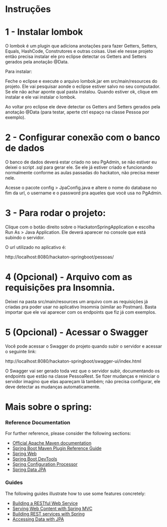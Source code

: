 # Instruções

# 1 - Instalar lombok

O lombok é um plugin que adiciona anotações para fazer Getters, Setters, Equals, HashCode, Construtores e outras coisas. Usei ele nesse projeto então precisa instalar ele pro eclipse detectar os Getters and Setters gerados pela anotação @Data.

Para instalar:

Feche o eclipse e execute o arquivo lombok.jar em src/main/resources do projeto. Ele vai pesquisar aonde o eclipse estiver salvo no seu computador. Se ele não achar aponte qual pasta instalou. Quando estiver ok, clique em instalar e ele vai instalar o lombok.

Ao voltar pro eclipse ele deve detectar os Getters and Setters gerados pela anotação @Data (para testar, aperte ctrl espaço na classe Pessoa por exemplo).

# 2 - Configurar conexão com o banco de dados

O banco de dados deverá estar criado no seu PgAdmin, se não estiver eu deixei o script .sql para gerar ele. Se ele já estiver criado e funcionando normalmente conforme as aulas passadas do hackaton, não precisa mexer nele.

Acesse o pacote config > JpaConfig.java e altere o nome do database no fim da url, o username e o password pra aqueles que você usa no PgAdmin.

# 3 - Para rodar o projeto:

Clique com o botão direito sobre o HackatonSpringApplication e escolha Run As > Java Application. Ele deverá aparecer no console que está subindo o servidor.

O url utilizado no aplicativo é:

http://localhost:8080/hackaton-springboot/pessoas/

# 4 (Opcional) - Arquivo com as requisições pra Insomnia.

Deixei na pasta src/main/resources um arquivo com as requisições já criadas pra poder usar no aplicativo Insomnia (similar ao Postman). Basta importar que ele vai aparecer com os endpoints que fiz já com exemplos.

# 5 (Opcional) - Acessar o Swagger

Você pode acessar o Swagger do projeto quando subir o servidor e acessar o seguinte link:

http://localhost:8080/hackaton-springboot/swagger-ui/index.html

O Swagger vai ser gerado toda vez que o servidor subir, documentando os endpoints que estão na classe PessoaRest. Se fizer mudanças e reiniciar o servidor imagino que elas apareçam lá também; não precisa configurar, ele deve detectar as mudanças automaticamente.

# Mais sobre o spring:

### Reference Documentation
For further reference, please consider the following sections:

* [Official Apache Maven documentation](https://maven.apache.org/guides/index.html)
* [Spring Boot Maven Plugin Reference Guide](https://docs.spring.io/spring-boot/docs/2.2.5.RELEASE/maven-plugin/)
* [Spring Web](https://docs.spring.io/spring-boot/docs/2.2.5.RELEASE/reference/htmlsingle/#boot-features-developing-web-applications)
* [Spring Boot DevTools](https://docs.spring.io/spring-boot/docs/2.2.5.RELEASE/reference/htmlsingle/#using-boot-devtools)
* [Spring Configuration Processor](https://docs.spring.io/spring-boot/docs/2.2.5.RELEASE/reference/htmlsingle/#configuration-metadata-annotation-processor)
* [Spring Data JPA](https://docs.spring.io/spring-boot/docs/2.2.5.RELEASE/reference/htmlsingle/#boot-features-jpa-and-spring-data)

### Guides
The following guides illustrate how to use some features concretely:

* [Building a RESTful Web Service](https://spring.io/guides/gs/rest-service/)
* [Serving Web Content with Spring MVC](https://spring.io/guides/gs/serving-web-content/)
* [Building REST services with Spring](https://spring.io/guides/tutorials/bookmarks/)
* [Accessing Data with JPA](https://spring.io/guides/gs/accessing-data-jpa/)

